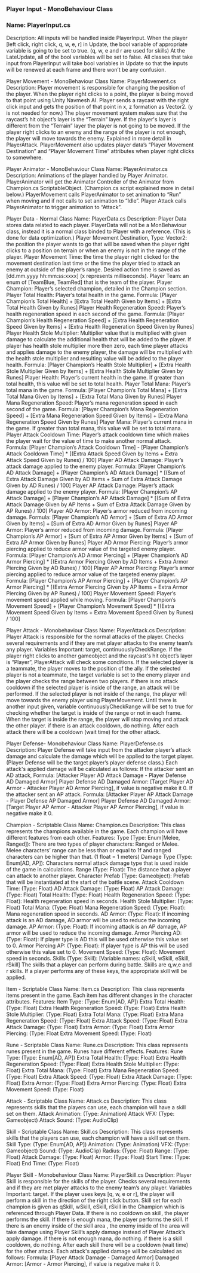 ### Player Input - MonoBehaviour Class
### Name: PlayerInput.cs
Description: All inputs will be handled inside PlayerInput.
When the player [left click, right click, q, w, e, r] in Update, the bool variable of appropriate variable is going to be set to true. (q, w, e and r are used for skills)
At the LateUpdate, all of the bool variables will be set to false. 
All classes that take input from PlayerInput will take bool variables in Update so that the inputs will be renewed at each frame and there won’t be any confusion.

Player Movement - MonoBehaviour Class
Name: PlayerMovement.cs
Description: Player movement is responsible for changing the position of the player.
When the player right clicks to a point, the player is being moved to that point using Unity Navmesh AI. 
Player sends a raycast with the right click input and gets the position of that point in x, z formation as Vector2. (y is not needed for now.)
The player movement system makes sure that the raycast’s hit object’s layer is the “Terrain” layer. If the player's layer is different from the “Terrain” layer the player is not going to be moved.
If the player right clicks to an enemy and the range of the player is not enough, the player will move towards the enemy. Explained in more detail in PlayerAttack.
PlayerMovement also updates player data’s “Player Movement Destination” and “Player Movement Time” attributes when player right clicks to somewhere.

Player Animator - MonoBehaviour Class
Name: PlayerAnimator.cs
Description: Animations of the player handled by Player Animator.
PlayerAnimator will get the Animator Controller of the Animator from Champion.cs ScriptableObject. (Champion.cs script explained more in detail below.)
PlayerMovement calls PlayerAnimator to set animation to “Run” when moving and if not calls to set animation to “Idle”. 
Player Attack calls PlayerAnimator to trigger animation to “Attack”.

Player Data - Normal Class
Name: PlayerData.cs
Description: Player Data stores data related to each player. PlayerData will not be a MonBehaviour class, instead it is a normal class binded to Player with a reference. (This is done for data optimization.)
Player Movement Destination, Type: Vector2: the position the player wants to go that will be saved when the player right clicks to a position on terrain or when an enemy is not in the range of the player.
Player Movement Time: the time the player right clicked for the movement destination last time or the time the player tried to attack an enemy at outside of the player’s range. Desired action time is saved as [dd.mm.yyyy hh:mm:ss:xxxx] (x represents milliseconds).
Player Team: an enum of  [TeamBlue, TeamRed] that is the team of the player.
Player Champion: Player’s selected champion, detailed in the Champion section.
Player Total Health: Player’s total health in the game. 
Formula: [Player Champion’s Total Health] + [Extra Total Health Given by Items] + [Extra Total Health Given by Runes]
Player Health Regeneration Speed: Player’s health regeneration speed in each second of the game.
Formula: [Player Champion’s Health Regeneration Speed] + [Extra Health Regeneration Speed Given by Items] + [Extra Health Regeneration Speed Given by Runes]
Player Health Stole Multiplier: Multiplier value that is multiplied with given damage to calculate the additional health that will be added to the player. If player has health stole multiplier more then zero, each time player attacks and applies damage to the enemy player, the damage will be multiplied with the health stole multiplier and resulting value will be added to the player health.
Formula: [Player Champion’s Health Stole Multiplier] + [Extra Health Stole Multiplier Given by Items] + [Extra Health Stole Multiplier Given by Runes]
Player Health: Player’s current health in the game. If greater than total health, this value will be set to total health.
Player Total Mana: Player’s total mana in the game. 
Formula: [Player Champion’s Total Mana] + [Extra Total Mana Given by Items] + [Extra Total Mana Given by Runes]
Player Mana Regeneration Speed: Player’s mana regeneration speed in each second of the game.
Formula: [Player Champion’s Mana Regeneration Speed] + [Extra Mana Regeneration Speed Given by Items] + [Extra Mana Regeneration Speed Given by Runes]
Player Mana: Player’s current mana in the game. If greater than total mana, this value will be set to total mana.
Player Attack Cooldown Time: Player’s attack cooldown time which makes the player wait for the value of time to make another normal attack.
Formula: [Player Champion’s Attack Cooldown Time] - [Player Champion’s Attack Cooldown Time] * [(Extra Attack Speed Given by Items + Extra Attack Speed Given by Runes) / 100]
Player AD Attack Damage: Player’s attack damage applied to the enemy player. 
Formula: [Player Champion’s AD Attack Damage] + [Player Champion’s AD Attack Damage] * [(Sum of Extra Attack Damage Given by AD Items + Sum of Extra Attack Damage Given by AD Runes) / 100]
Player AP Attack Damage: Player’s attack damage applied to the enemy player. 
Formula: [Player Champion’s AP Attack Damage] + [Player Champion’s AP Attack Damage] * [(Sum of Extra Attack Damage Given by AP Items + Sum of Extra Attack Damage Given by AP Runes) / 100]
Player AD Armor: Player’s armor reduced from incoming damage.
Formula: [Player Champion’s AD Armor] + [Sum of Extra AD Armor Given by Items] + [Sum of Extra AD Armor Given by Runes]
Player AP Armor: Player’s armor reduced from incoming damage.
Formula: [Player Champion’s AP Armor] + [Sum of Extra AP Armor Given by Items] + [Sum of Extra AP Armor Given by Runes]
Player AD Armor Piercing: Player’s armor piercing applied to reduce armor value of the targeted enemy player.
Formula: [Player Champion’s AD Armor Piercing] + [Player Champion’s AD Armor Piercing] * [(Extra Armor Piercing Given by AD Items + Extra Armor Piercing Given by AD Runes) / 100]
Player AP Armor Piercing: Player’s armor piercing applied to reduce armor value of the targeted enemy player.
Formula: [Player Champion’s AP Armor Piercing] + [Player Champion’s AP Armor Piercing] * [(Extra Armor Piercing Given by AP Items + Extra Armor Piercing Given by AP Runes) / 100]
Player Movement Speed: Player’s movement speed applied while moving.
Formula: [Player Champion’s Movement Speed] + [Player Champion’s Movement Speed] * [(Extra Movement Speed Given by Items + Extra Movement Speed Given by Runes) / 100]

Player Attack - Monobehaviour Class
Name: PlayerAttack.cs
Description: Player Attack is responsible for the normal attacks of the player. Checks several requirements and if they are met player attacks to the enemy team’s any player.
Variables Important: target, continuouslyCheckRange.
If the player right clicks to another gameobject and the raycast's hit object’s layer is “Player”, PlayerAttack will check some conditions.
If the selected player is a teammate, the player moves to the position of the ally.
If the selected player is not a teammate, the target variable is set to the enemy player and the player checks the range between two players.
if there is no attack cooldown
if the selected player is inside of the range, an attack will be performed.
If the selected player is not inside of the range, the player will move towards the enemy player using PlayerMovement. Until there is another input given, variable continuouslyCheckRange will be set to true for checking whether the target is inside of the range or not in each frame. When the target is inside the range, the player will stop moving and attack the other player.
if there is an attack cooldown, do nothing.
After each attack there will be a cooldown (wait time) for the other attack.

Player Defense- Monobehaviour Class
Name: PlayerDefense.cs
Description: Player Defense will take input from the attacker player’s attack damage and calculate the damage which will be applied to the target player. (Player Defense will be the target player’s player defense class.)
Each attack's applied damage will be calculated as follows:
If the attacker sent an AD attack,
Formula: [Attacker Player AD Attack Damage - Player Defense AD Damaged Armor]
Player Defense AD Damaged Armor: [Target Player AD Armor - Attacker Player AD Armor Piercing], if value is negative make it 0.
If the attacker sent an AP attack.
Formula: [Attacker Player AP Attack Damage - Player Defense AP Damaged Armor]
Player Defense AD Damaged Armor: [Target Player AP Armor - Attacker Player AP Armor Piercing], if value is negative make it 0.




Champion - Scriptable Class
Name: Champion.cs
Description: This class represents the champions available in the game. Each champion will have different features from each other. Features: 
Type (Type: Enum[Melee, Ranged]): There are two types of player characters: Ranged or Melee. Melee characters’ range can be less than or equal to 1f and ranged characters can be higher than that. (1 float = 1 meters)
Damage Type (Type: Enum[AD, AP]): Characters normal attack damage type that is used inside of the game in calculations.
Range (Type: Float): The distance that a player can attack to another player.
Character Prefab (Type: Gameobject): Prefab that will be instantiated at the start of the battle scene.
Attack Cooldown Time: (Type: Float)
AD Attack Damage: (Type: Float)
AP Attack Damage: (Type: Float)
Total Health: (Type: Float)
Health Regeneration Speed: (Type: Float): Health regeneration speed in seconds.
Health Stole Multiplier: (Type: Float)
Total Mana: (Type: Float)
Mana Regeneration Speed: (Type: Float): Mana regeneration speed in seconds.
AD Armor: (Type: Float): If incoming attack is an AD damage, AD armor will be used to reduce the incoming damage.
AP Armor: (Type: Float): If incoming attack is an AP damage, AP armor will be used to reduce the incoming damage.
Armor Piercing AD: (Type: Float): If player type is AD this will be used otherwise this value set to 0.
Armor Piercing AP: (Type: Float): If player type is AP this will be used otherwise this value set to 0.
Movement Speed: (Type: Float): Movement speed in seconds.
Skills (Type: Skill): [Variable names: qSkill, wSkill, eSkill, rSkill] The skills that a player can perform during battle. Skills are q,w,e and r skills. If a player performs any of these keys, the appropriate skill will be applied.

Item - Scriptable Class
Name: Item.cs
Description: This class represents items present in the game. Each item has different changes in the character attributes. Features:
Item Type: (Type: Enum[AD, AP])
Extra Total Health: (Type: Float)
Extra Health Regeneration Speed: (Type: Float)
Extra Health Stole Multiplier: (Type: Float)
Extra Total Mana: (Type: Float)
Extra Mana Regeneration Speed: (Type: Float)
Extra Attack Speed: (Type: Float)
Extra Attack Damage: (Type: Float)
Extra Armor: (Type: Float)
Extra Armor Piercing: (Type: Float
Extra Movement Speed: (Type: Float)

Rune - Scriptable Class
Name: Rune.cs
Description: This class represents runes present in the game. Runes have different effects. Features:
Rune Type: (Type: Enum[AD, AP])
Extra Total Health: (Type: Float)
Extra Health Regeneration Speed: (Type: Float)
Extra Health Stole Multiplier: (Type: Float)
Extra Total Mana: (Type: Float)
Extra Mana Regeneration Speed: (Type: Float)
Extra Attack Speed: (Type: Float)
Extra Attack Damage: (Type: Float)
Extra Armor: (Type: Float)
Extra Armor Piercing: (Type: Float)
Extra Movement Speed: (Type: Float)

Attack - Scriptable Class
Name: Attack.cs
Description: This class represents skills that the players can use, each champion will have a skill set on them.
Attack Animation: (Type: Animation)
Attack VFX: (Type: Gameobject)
Attack Sound: (Type: AudioClip)

Skill - Scriptable Class
Name: Skill.cs
Description: This class represents skills that the players can use, each champion will have a skill set on them.
Skill Type: (Type: Enum[AD, AP])
Animation: (Type: Animation)
VFX: (Type: Gameobject)
Sound: (Type: AudioClip)
Radius: (Type: Float)
Range: (Type: Float)
Attack Damage: (Type: Float)
Armor: (Type: Float)
Start Time: (Type: Float)
End Time: (Type: Float)

Player Skill - Monobehaviour Class
Name: PlayerSkill.cs
Description: Player Skill is responsible for the skills of the player. Checks several requirements and if they are met player attacks to the enemy team’s any player.
Variables Important: target.
If the player uses keys [q, w, e or r], the player will perform a skill in the direction of the right click button. Skill set for each champion is given as qSkill, wSkill, eSkill, rSkill in the Champion which is referenced through Player Data.
If there is no cooldown on skill, the player performs the skill.
If there is enough mana, the player performs the skill.
If there is an enemy inside of the skill area , the enemy inside of the area will take damage using Player Skill’s apply damage instead of Player Attack’s apply damage.
if there is not enough mana, do nothing.
if there is a skill cooldown, do nothing.
After each skill there will be a cooldown (wait time) for the other attack.
Each attack's applied damage will be calculated as follows:
Formula: [Player Attack Damage - Damaged Armor]
Damaged Armor: [Armor - Armor Piercing], if value is negative make it 0.


